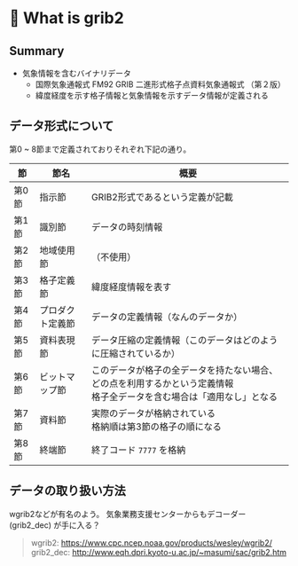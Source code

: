 # :memo: What is grib2

## Summary

- 気象情報を含むバイナリデータ
  - 国際気象通報式 FM92 GRIB 二進形式格子点資料気象通報式
（第２版）
  - 緯度経度を示す格子情報と気象情報を示すデータ情報が定義される

## データ形式について

第0 ~ 8節まで定義されておりそれぞれ下記の通り。

節|節名|概要
---|---|---
第0節|指示節|GRIB2形式であるという定義が記載
第1節|識別節|データの時刻情報
第2節|地域使用節|（不使用）
第3節|格子定義節|緯度経度情報を表す
第4節|プロダクト定義節|データの定義情報（なんのデータか）
第5節|資料表現節|データ圧縮の定義情報（このデータはどのように圧縮されているか）
第6節|ビットマップ節|このデータが格子の全データを持たない場合、どの点を利用するかという定義情報<br>格子全データを含む場合は「適用なし」となる
第7節|資料節|実際のデータが格納されている<br>格納順は第3節の格子の順になる
第8節|終端節|終了コード `7777` を格納

## データの取り扱い方法

wgrib2などが有名のよう。
気象業務支援センターからもデコーダー (grib2_dec) が手に入る？
> wgrib2: https://www.cpc.ncep.noaa.gov/products/wesley/wgrib2/
> grib2_dec: http://www.eqh.dpri.kyoto-u.ac.jp/~masumi/sac/grib2.htm